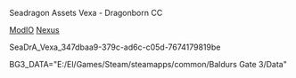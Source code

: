 Seadragon Assets Vexa - Dragonborn CC

[ModIO](https://mod.io/g/baldursgate3/m/seadragon-assets-vexa-dragonborn-cc#description)
[Nexus](https://www.nexusmods.com/baldursgate3/mods/13659)

SeaDrA_Vexa_347dbaa9-379c-ad6c-c05d-7674179819be

BG3_DATA="E:/El/Games/Steam/steamapps/common/Baldurs Gate 3/Data"
